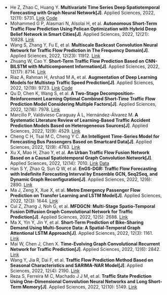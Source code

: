 * He Z, Zhao C, Huang Y. <b>Multivariate Time Series Deep Spatiotemporal Forecasting with Graph Neural Network[J]</b>. Applied Sciences, 2022, 12(11): 5731. [Link](https://www.mdpi.com/1663940) [Code](https://github.com/yiminghzc/MDST-GNN)
* Mohammed G P, Alasmari N, Alsolai H, et al. <b>Autonomous Short-Term Traffic Flow Prediction Using Pelican Optimization with Hybrid Deep Belief Network in Smart Cities[J]</b>. Applied Sciences, 2022, 12(21): 10828. [Link](https://www.mdpi.com/1906076)
* Wang S, Zhang Y, Fu E, et al. <b>Multiscale Backcast Convolution Neural Network for Traffic Flow Prediction in The Frequency Domain[J]</b>. Applied Sciences, 2022, 12(23): 11912. [Link](https://www.mdpi.com/2076-3417/12/23/11912)
* Zhuang W, Cao Y. <b>Short-Term Traffic Flow Prediction Based on CNN-BILSTM with Multicomponent Information[J]</b>. Applied Sciences, 2022, 12(17): 8714. [Link](https://www.mdpi.com/2076-3417/12/17/8714)
* Riaz A, Rahman H, Arshad M A, et al. <b>Augmentation of Deep Learning Models for Multistep Traffic Speed Prediction[J]</b>. Applied Sciences, 2022, 12(19): 9723. [Link](https://www.mdpi.com/2076-3417/12/19/9723) [Code](https://github.com/AdnanRiaz107/AttBDLSTM_FCN)
* Qu D, Chen K, Wang S, et al. <b>A Two-Stage Decomposition-Reinforcement Learning Optimal Combined Short-Time Traffic Flow Prediction Model Considering Multiple Factors[J]</b>. Applied Sciences, 2022, 12(16): 7978. [Link](https://www.mdpi.com/article/10.3390/app12167978)
* Marcillo P, Valdivieso Caraguay Á L, Hernández-Álvarez M. <b>A Systematic Literature Review of Learning-Based Traffic Accident Prediction Models Based on Heterogeneous Sources[J]</b>. Applied Sciences, 2022, 12(9): 4529. [Link](https://www.mdpi.com/2076-3417/12/9/4529)
* Cheng C H, Tsai M C, Cheng Y C. <b>An Intelligent Time-Series Model for Forecasting Bus Passengers Based on Smartcard Data[J]</b>. Applied Sciences, 2022, 12(9): 4763. [Link](https://www.mdpi.com/article/10.3390/app12094763)
* Xu X, Mao H, Zhao Y, et al. <b>An Urban Traffic Flow Fusion Network Based on a Causal Spatiotemporal Graph Convolution Network[J]</b>. Applied Sciences, 2022, 12(14): 7010. [Link](https://www.mdpi.com/1721030) [Data](https://github.com/peakdemo/CGLGCN)
* Han S Y, Zhao Q, Sun Q W, et al. <b>EnGS-DGR: Traffic Flow Forecasting with Indefinite Forecasting Interval by Ensemble GCN, Seq2Seq, and Dynamic Graph Reconfiguration[J]</b>. Applied Sciences, 2022, 12(6): 2890. [Link](https://www.mdpi.com/2076-3417/12/6/2890)
* Ma J, Zeng X, Xue X, et al. <b>Metro Emergency Passenger Flow Prediction on Transfer Learning and LSTM Model[J]</b>. Applied Sciences, 2022, 12(3): 1644. [Link](https://www.mdpi.com/1484518)
* Cui Z, Zhang J, Noh G, et al. <b>MFDGCN: Multi-Stage Spatio-Temporal Fusion Diffusion Graph Convolutional Network for Traffic Prediction[J]</b>. Applied Sciences, 2022, 12(5): 2688. [Link](https://www.mdpi.com/2076-3417/12/5/2688)
* Ma X, Yin Y, Jin Y, et al. <b>Short-Term Prediction of Bike-Sharing Demand Using Multi-Source Data: A Spatial-Temporal Graph Attentional LSTM Approach[J]</b>. Applied Sciences, 2022, 12(3): 1161. [Link](https://www.mdpi.com/2076-3417/12/3/1161)
* Mai W, Chen J, Chen X. <b>Time-Evolving Graph Convolutional Recurrent Network for Traffic Prediction[J]</b>. Applied Sciences, 2022, 12(6): 2842. [Link](https://www.mdpi.com/2076-3417/12/6/2842)
* Wang Y, Jia R, Dai F, et al. <b>Traffic Flow Prediction Method Based on Seasonal Characteristics and SARIMA-NAR Model[J]</b>. Applied Sciences, 2022, 12(4): 2190. [Link](https://www.mdpi.com/1507412)
* Reza S, Ferreira M C, Machado J J M, et al. <b>Traffic State Prediction Using One-Dimensional Convolution Neural Networks and Long Short-Term Memory[J]</b>. Applied Sciences, 2022, 12(10): 5149. [Link](https://www.mdpi.com/2076-3417/12/10/5149)

